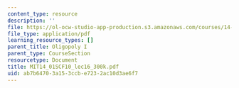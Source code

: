 ```yaml
---
content_type: resource
description: ''
file: https://ol-ocw-studio-app-production.s3.amazonaws.com/courses/14-01sc-principles-of-microeconomics-fall-2011/ab7b64703a153ccbe7232ac10d3ae6f7_MIT14_01SCF10_lec16_300k.pdf
file_type: application/pdf
learning_resource_types: []
parent_title: Oligopoly I
parent_type: CourseSection
resourcetype: Document
title: MIT14_01SCF10_lec16_300k.pdf
uid: ab7b6470-3a15-3ccb-e723-2ac10d3ae6f7
---
```

